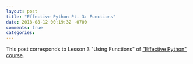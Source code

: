 ```yaml
---
layout: post
title: "Effective Python Pt. 3: Functions"
date: 2018-08-12 00:19:32 -0700
comments: true
categories: 
---
```


This post corresponds to Lesson 3 "Using Functions" of ["Effective Python" course](https://www.safaribooksonline.com/videos/effective-python/9780134175249).

<!--more-->
